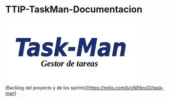 # TTIP-TaskMan-Documentacion

![logo inicial](/logo.png) 

[Backlog del proyecto y de los sprints][https://trello.com/b/cNE6ncDl/task-man]
